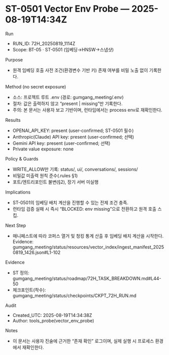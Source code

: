 # ST-0501 Vector Env Probe — 2025-08-19T14:34Z

Run
- RUN_ID: 72H_20250819_1114Z
- Scope: BT-05 · ST-0501 (임베딩→HNSW→스냅샷)

Purpose
- 원격 임베딩 호출 사전 조건(환경변수 기반 키) 존재 여부를 비밀 노출 없이 기록한다.

Method (no secret exposure)
- 소스: 프로젝트 루트 .env (경로: gumgang_meeting/.env)
- 절차: 값은 출력하지 않고 “present | missing”만 기록한다.
- 주의: 본 문서는 사용자 보고 기반이며, 런타임에서는 process env로 재확인한다.

Results
- OPENAI_API_KEY: present (user-confirmed; ST-0501 필수)
- Anthropic(Claude) API key: present (user-confirmed; 선택)
- Gemini API key: present (user-confirmed; 선택)
- Private value exposure: none

Policy & Guards
- WRITE_ALLOW만 기록: status/, ui/, conversations/, sessions/
- 비밀값 미출력 원칙 준수(.rules §1)
- 포트/엔트리포인트 불변(§2), 장기 서버 미실행

Implications
- ST-0501의 임베딩 배치 계산을 진행할 수 있는 전제 조건 충족.
- 런타임 검증 실패 시 즉시 “BLOCKED: env missing”으로 전환하고 원격 호출 스킵.

Next Step
- 매니페스트에 따라 코퍼스 열거 및 청킹 통계 산출 후 임베딩 배치 계산을 시작한다.
  Evidence: gumgang_meeting/status/resources/vector_index/ingest_manifest_20250819_1426.json#L1-102

Evidence
- ST 정의: gumgang_meeting/status/roadmap/72H_TASK_BREAKDOWN.md#L44-50
- 체크포인트(착수): gumgang_meeting/status/checkpoints/CKPT_72H_RUN.md

Audit
- Created_UTC: 2025-08-19T14:34:38Z
- Author: tools_probe(vector_env_probe)

Notes
- 이 문서는 사용자 진술에 근거한 “존재 확인” 로그이며, 실제 실행 시 프로세스 환경에서 재확인한다.